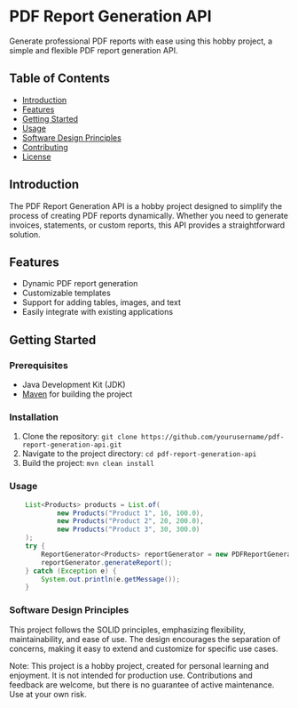 # PDF Report Generation API

Generate professional PDF reports with ease using this hobby project, a simple and flexible PDF report generation API.

## Table of Contents

- [Introduction](#introduction)
- [Features](#features)
- [Getting Started](#getting-started)
- [Usage](#usage)
- [Software Design Principles](#software-design-principles)
- [Contributing](#contributing)
- [License](#license)

## Introduction

The PDF Report Generation API is a hobby project designed to simplify the process of creating PDF reports dynamically. Whether you need to generate invoices, statements, or custom reports, this API provides a straightforward solution.

## Features

- Dynamic PDF report generation
- Customizable templates
- Support for adding tables, images, and text
- Easily integrate with existing applications

## Getting Started

### Prerequisites

- Java Development Kit (JDK)
- [Maven](https://maven.apache.org/) for building the project

### Installation

1. Clone the repository: `git clone https://github.com/yourusername/pdf-report-generation-api.git`
2. Navigate to the project directory: `cd pdf-report-generation-api`
3. Build the project: `mvn clean install`

### Usage
```java
    List<Products> products = List.of(
            new Products("Product 1", 10, 100.0),
            new Products("Product 2", 20, 200.0),
            new Products("Product 3", 30, 300.0)
    );
    try {
        ReportGenerator<Products> reportGenerator = new PDFReportGenerator<>(new PDFOrderInvoice<Products>(products), "report");
        reportGenerator.generateReport();
    } catch (Exception e) {
        System.out.println(e.getMessage());
    }
```

### Software Design Principles
This project follows the SOLID principles, emphasizing flexibility, maintainability, and ease of use. The design encourages the separation of concerns, making it easy to extend and customize for specific use cases.

Note: This project is a hobby project, created for personal learning and enjoyment. It is not intended for production use. Contributions and feedback are welcome, but there is no guarantee of active maintenance. Use at your own risk.
